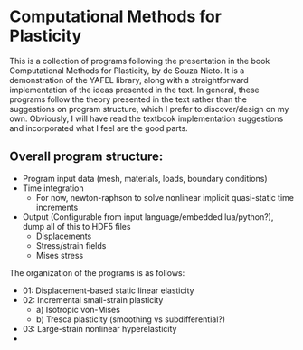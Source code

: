 Computational Methods for Plasticity
====================================

This is a collection of programs following the presentation in the book
Computational Methods for Plasticity, by de Souza Nieto.
It is a demonstration of the YAFEL library, along with a straightforward
implementation of the ideas presented in the text.
In general, these programs follow the theory presented in the text
rather than the suggestions on program structure, which I prefer to
discover/design on my own. Obviously, I will have read the textbook
implementation suggestions and incorporated what I feel are the good
parts.

Overall program structure:
-------------------------
- Program input data (mesh, materials, loads, boundary conditions)
- Time integration
  - For now, newton-raphson to solve nonlinear implicit quasi-static time increments
- Output (Configurable from input language/embedded lua/python?), dump all of this to HDF5 files
  - Displacements
  - Stress/strain fields
  - Mises stress

 

The organization of the programs is as follows:

- 01: Displacement-based static linear elasticity
- 02: Incremental small-strain plasticity
  - a) Isotropic von-Mises
  - b) Tresca plasticity (smoothing vs subdifferential?)
- 03: Large-strain nonlinear hyperelasticity
- 
